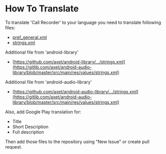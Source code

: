 # How To Translate

To translate 'Call Recorder' to your language you need to translate following files:

  * [pref_general.xml](/app/src/main/res/xml/pref_general.xml)
  * [strings.xml](/app/src/main/res/values/strings.xml)

Additional file from 'android-library'
  * [https://github.com/axet/android-library/.../strings.xml](https://gitlib.com/axet/android-audio-library/blob/master/src/main/res/values/strings.xml)

Additional file from 'android-audio-library'
  * [https://github.com/axet/android-audio-library/.../strings.xml](https://gitlib.com/axet/android-audio-library/blob/master/src/main/res/values/strings.xml)

Also, add Google Play translation for:
  * Title
  * Short Description
  * Full description

Then add those files to the repository using "New Issue" or create pull request.
